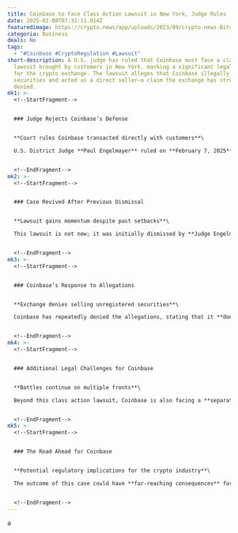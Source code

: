 ```yaml
---
title: Coinbase to Face Class Action Lawsuit in New York, Judge Rules
date: 2025-02-08T07:31:11.014Z
featuredimage: https://crypto.news/app/uploads/2023/09/crypto-news-Bitcoin-and-coinbase01.webp
categoria: Business
deals: No
tags:
  - "#Coinbase #CryptoRegulation #Lawsuit"
short-description: A U.S. judge has ruled that Coinbase must face a class action
  lawsuit brought by customers in New York, marking a significant legal setback
  for the crypto exchange. The lawsuit alleges that Coinbase illegally sold
  securities and acted as a direct seller—a claim the exchange has strongly
  denied.
mk1: >-
  <!--StartFragment-->


  ### Judge Rejects Coinbase’s Defense


  **Court rules Coinbase transacted directly with customers**\

  U.S. District Judge **Paul Engelmayer** ruled on **February 7, 2025**, that Coinbase’s argument—claiming it is **not a statutory seller under U.S. federal securities law**—does not hold. The judge emphasized that **customers transact directly with Coinbase**, reinforcing the plaintiffs’ claim that the exchange acted as a seller rather than a platform facilitating third-party transactions


  <!--EndFragment-->
mk2: >-
  <!--StartFragment-->


  ### Case Revived After Previous Dismissal


  **Lawsuit gains momentum despite past setbacks**\

  This lawsuit is not new; it was initially dismissed by **Judge Engelmayer in February 2023**. However, in **April 2024**, the **2nd U.S. Circuit Court of Appeals in Manhattan** reinstated parts of the case, allowing certain allegations to proceed. The latest ruling upholds those claims, ensuring that the class action lawsuit moves forward.


  <!--EndFragment-->
mk3: >-
  <!--StartFragment-->


  ### Coinbase’s Response to Allegations


  **Exchange denies selling unregistered securities**\

  Coinbase has repeatedly denied the allegations, stating that it **does not list, offer, or sell securities**. The exchange has vowed to fight the lawsuit, aiming to dismiss additional claims. In a statement to **Reuters**, Coinbase reiterated its stance, asserting that **secondary sales of cryptocurrencies do not constitute securities transactions** under U.S. law.


  <!--EndFragment-->
mk4: >-
  <!--StartFragment-->


  ### Additional Legal Challenges for Coinbase


  **Battles continue on multiple fronts**\

  Beyond this class action lawsuit, Coinbase is also facing a **separate legal battle with the U.S. Securities and Exchange Commission (SEC)**. The SEC sued the exchange in **June 2023**, accusing it of operating as an **unregistered securities exchange**. Additionally, in **May 2024**, a new lawsuit was filed by customers from **California and Florida**, again alleging that Coinbase’s crypto sales violated securities laws.


  <!--EndFragment-->
mk5: >-
  <!--StartFragment-->


  ### The Road Ahead for Coinbase


  **Potential regulatory implications for the crypto industry**\

  The outcome of this case could have **far-reaching consequences** for Coinbase and the broader crypto industry. If the courts ultimately rule against Coinbase, it could **reshape regulatory oversight** for crypto exchanges in the U.S., reinforcing the need for **clearer legal frameworks** regarding cryptocurrency transactions and securities laws.


  <!--EndFragment-->
---
```

a
